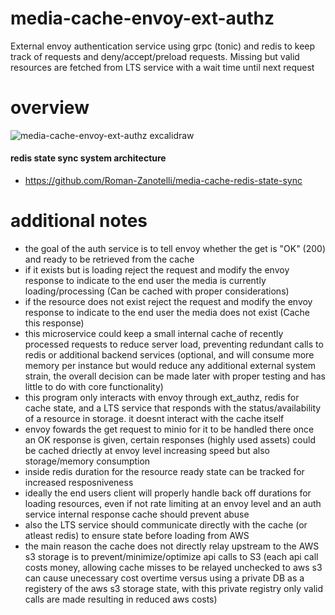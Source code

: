 # media-cache-envoy-ext-authz
External envoy authentication service using grpc (tonic) and redis to keep track of requests and deny/accept/preload requests. Missing but valid resources are fetched from LTS service with a wait time until next request
# overview
![media-cache-envoy-ext-authz excalidraw](https://github.com/user-attachments/assets/7ba5fde7-e64a-477f-855a-5b62ab300a64)
#### redis state sync system architecture
+ https://github.com/Roman-Zanotelli/media-cache-redis-state-sync
# additional notes
+ the goal of the auth service is to tell envoy whether the get is "OK" (200) and ready to be retrieved from the cache
+ if it exists but is loading reject the request and modify the envoy response to indicate to the end user the media is currently loading/processing (Can be cached with proper considerations)
+ if the resource does not exist reject the request and modify the envoy response to indicate to the end user the media does not exist (Cache this response)
+ this microservice could keep a small internal cache of recently processed requests to reduce server load, preventing redundant calls to redis or additional backend services (optional, and will consume more memory per instance but would reduce any additional external system strain, the overall decision can be made later with proper testing and has little to do with core functionality)
+ this program only interacts with envoy through ext_authz, redis for cache state, and a LTS service that responds with the status/availability of a resource in storage. it doesnt interact with the cache itself
+ envoy fowards the get request to minio for it to be handled there once an OK response is given, certain responses (highly used assets) could be cached driectly at envoy level increasing speed but also storage/memory consumption
+ inside redis duration for the resource ready state can be tracked for increased resposniveness
+ ideally the end users client will properly handle back off durations for loading resources, even if not rate limiting at an envoy level and an auth service internal response cache should prevent abuse
+ also the LTS service should communicate directly with the cache (or atleast redis) to ensure state before loading from AWS
+ the main reason the cache does not directly relay upstream to the AWS s3 storage is to prevent/minimize/optimize api calls to S3 (each api call costs money, allowing cache misses to be relayed unchecked to aws s3 can cause unecessary cost overtime versus using a private DB as a registery of the aws s3 storage state, with this private registry only valid calls are made resulting in reduced aws costs)
